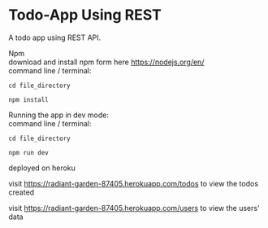 # Todo-App Using REST

A todo app using REST API.

Npm  
  download and install npm form here https://nodejs.org/en/  
  command line / terminal:  
    
	cd file_directory
    
    npm install

Running the app in dev mode:  
  command line / terminal:  
    
	cd file_directory
   
    npm run dev

deployed on heroku

visit https://radiant-garden-87405.herokuapp.com/todos to view the todos created

visit https://radiant-garden-87405.herokuapp.com/users to view the users' data